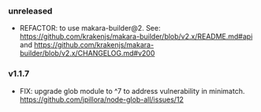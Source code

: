 ### unreleased

* REFACTOR: to use makara-builder@2. See: https://github.com/krakenjs/makara-builder/blob/v2.x/README.md#api and https://github.com/krakenjs/makara-builder/blob/v2.x/CHANGELOG.md#v200

### v1.1.7 

* FIX: upgrade glob module to ^7 to address vulnerability in minimatch. https://github.com/jpillora/node-glob-all/issues/12
